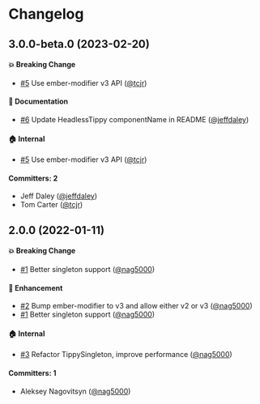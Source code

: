 # Changelog

## 3.0.0-beta.0 (2023-02-20)

#### :boom: Breaking Change

- [#5](https://github.com/nag5000/ember-tippy/pull/5) Use ember-modifier v3 API ([@tcjr](https://github.com/tcjr))

#### :memo: Documentation

- [#6](https://github.com/nag5000/ember-tippy/pull/6) Update HeadlessTippy componentName in README ([@jeffdaley](https://github.com/jeffdaley))

#### :house: Internal

- [#5](https://github.com/nag5000/ember-tippy/pull/5) Use ember-modifier v3 API ([@tcjr](https://github.com/tcjr))

#### Committers: 2

- Jeff Daley ([@jeffdaley](https://github.com/jeffdaley))
- Tom Carter ([@tcjr](https://github.com/tcjr))

## 2.0.0 (2022-01-11)

#### :boom: Breaking Change

- [#1](https://github.com/nag5000/ember-tippy/pull/1) Better singleton support ([@nag5000](https://github.com/nag5000))

#### :rocket: Enhancement

- [#2](https://github.com/nag5000/ember-tippy/pull/2) Bump ember-modifier to v3 and allow either v2 or v3 ([@nag5000](https://github.com/nag5000))
- [#1](https://github.com/nag5000/ember-tippy/pull/1) Better singleton support ([@nag5000](https://github.com/nag5000))

#### :house: Internal

- [#3](https://github.com/nag5000/ember-tippy/pull/3) Refactor TippySingleton, improve performance ([@nag5000](https://github.com/nag5000))

#### Committers: 1

- Aleksey Nagovitsyn ([@nag5000](https://github.com/nag5000))
